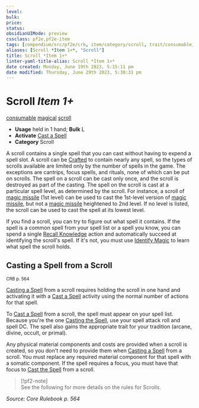 ```yaml
---
level:
bulk:
price:
status:
obsidianUIMode: preview
cssclass: pf2e,pf2e-item
tags: [compendium/src/pf2e/crb, item/category/scroll, trait/consumable, trait/magical, trait/scroll]
aliases: [Scroll *Item 1+*, "Scroll"]
title: Scroll *Item 1+*
linter-yaml-title-alias: Scroll *Item 1+*
date created: Monday, June 19th 2023, 5:15:11 pm
date modified: Thursday, June 29th 2023, 5:30:31 pm
---
```


# Scroll *Item 1+*

[consumable](rules/traits/consumable.md) [magical](rules/traits/magical.md) [scroll](rules/traits/scroll.md)  

- **Usage** held in 1 hand; **Bulk** L
- **Activate** [Cast a Spell](rules/actions/cast-a-spell.md)
- **Category** Scroll

A scroll contains a single spell that you can cast without having to expend a spell slot. A scroll can be [Crafted](rules/actions/craft.md) to contain nearly any spell, so the types of scrolls available are limited only by the number of spells in the game. The exceptions are cantrips, focus spells, and rituals, none of which can be put on scrolls. The spell on a scroll can be cast only once, and the scroll is destroyed as part of the casting. The spell on the scroll is cast at a particular spell level, as determined by the scroll. For instance, a scroll of [magic missile](compendium/spells/magic-missile.md) (1st level) can be used to cast the 1st-level version of [magic missile](compendium/spells/magic-missile.md), but not a [magic missile](compendium/spells/magic-missile.md) heightened to 2nd level. If no level is listed, the scroll can be used to cast the spell at its lowest level.

If you find a scroll, you can try to figure out what spell it contains. If the spell is a common spell from your spell list or a spell you know, you can spend a single [Recall Knowledge](rules/actions/recall-knowledge.md) action and automatically succeed at identifying the scroll's spell. If it's not, you must use [Identify Magic](rules/actions/identify-magic.md) to learn what spell the scroll holds.

## Casting a Spell from a Scroll

<sup>CRB p. 564</sup>

[Casting a Spell](rules/actions/cast-a-spell.md) from a scroll requires holding the scroll in one hand and activating it with a [Cast a Spell](rules/actions/cast-a-spell.md) activity using the normal number of actions for that spell.

To [Cast a Spell](rules/actions/cast-a-spell.md) from a scroll, the spell must appear on your spell list. Because you're the one [Casting the Spell](rules/actions/cast-a-spell.md), use your spell attack roll and spell DC. The spell also gains the appropriate trait for your tradition (arcane, divine, occult, or primal).

Any physical material components and costs are provided when a scroll is created, so you don't need to provide them when [Casting a Spell](rules/actions/cast-a-spell.md) from a scroll. You must replace any required material component for that spell with a somatic component. If the spell requires a focus, you must have that focus to [Cast the Spell](rules/actions/cast-a-spell.md) from a scroll.

> [!pf2-note]  
> See the following for more details on the rules for Scrolls.

*Source: Core Rulebook p. 564*
